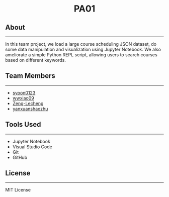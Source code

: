 <h1 style="text-align:center;"> PA01</h1>

## About

---

In this team project,  we load a large course scheduling JSON dataset, do some data manipulation and visualization using Jupyter Notebook. We also ameliorate a simple Python REPL script, allowing users to search courses based on different keywords. 



## Team Members

---

<ul>
    <li><a href="https://github.com/syoon0123">syoon0123</a></li>
    <li><a href="https://github.com/wwxiao09">wwxiao09</a></li>
    <li><a href="https://github.com/Zeng-Lecheng">Zeng-Lecheng</a></li>
    <li><a href="https://github.com/yanxuanshaozhu">yanxuanshaozhu</a></li>
</ul>


## Tools Used

---

<ul>
	<li>Jupyter Notebook</li>
    <li>Visual Studio Code</li>
    <li>Git</li>
    <li>GitHub</li>
</ul>



## License

---

MIT License
